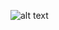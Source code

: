 ![alt text](https://cdn.discordapp.com/attachments/803334690009382935/818342458928660500/ScreenshotGetted.PNG)
